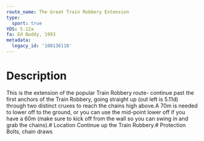 ```yaml
---
route_name: The Great Train Robbery Extension
type:
  sport: true
YDS: 5.12a
fa: Ed Boddy, 1993
metadata:
  legacy_id: '108136118'
---
```

# Description
This is the extension of the popular Train Robbery route- continue past the first anchors of the Train Robbery, going straight up (out left is 5.11d) through two distinct cruxes to reach the chains high above.A 70m is needed to lower off to the ground, or you can use the mid-point lower off if you have a 60m (make sure to kick off from the wall so you can swing in and grab the chains).# Location
Continue up the Train Robbery.# Protection
Bolts, chain draws